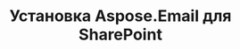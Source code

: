 ---
title: "Установка Aspose.Email для SharePoint"
url: /ru/sharepoint/install-aspose-email-for-sharepoint/
weight: 40
type: docs
---